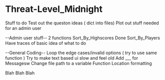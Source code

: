 # Threat-Level_Midnight
Stuff to do 
Test out the queston ideas ( dict into files)
Plot out stuff needed for an admin user 



--Admin user stuff--
2 functions 
Sort_By_Highscores Done 
Sort_By_Players Have traces of basic idea of what to do

--General Coding--
Loop the edge cases/invalid options ( try to use same function )
Try to make text based ui slow and feel old 
Add ___ for Messagesw
Change file path to a variable
Function Location formatting

Blah Blah Blah